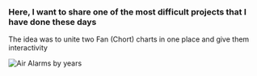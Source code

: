 ### Here, I want to share one of the most difficult projects that I have done these days

The idea was to unite two Fan (Chort) charts in one place and give them interactivity

![Air Alarms by years](https://github.com/user-attachments/assets/a350d79b-4766-43ee-9b62-e6b4de5cbcb5)
